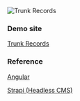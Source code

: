 ![Trunk Records](https://user-images.githubusercontent.com/84278263/183484820-f52bca66-fc9b-4f06-a867-e7043fcd1691.png)

### Demo site
[Trunk Records](https://yukayamamoto.me/trunkrecords)
### Reference
[Angular](https://angular.io/)

[Strapi (Headless CMS)](https://strapi.io/)
